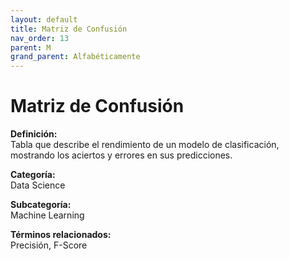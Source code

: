 ```yaml
---
layout: default
title: Matriz de Confusión
nav_order: 13
parent: M
grand_parent: Alfabéticamente
---
```


# Matriz de Confusión

**Definición:**  
Tabla que describe el rendimiento de un modelo de clasificación, mostrando los aciertos y errores en sus predicciones.

**Categoría:**  
Data Science  

**Subcategoría:**  
Machine Learning

**Términos relacionados:**  
Precisión, F-Score
